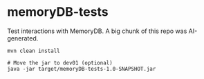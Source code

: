 # memoryDB-tests

Test interactions with MemoryDB. A big chunk of this repo was AI-generated.

```
mvn clean install

# Move the jar to dev01 (optional)
java -jar target/memoryDB-tests-1.0-SNAPSHOT.jar
```

